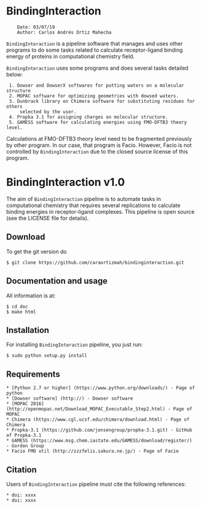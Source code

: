 # BindingInteraction

```
    Date: 03/07/19
    Author: Carlos Andrés Ortiz Mahecha
```

`BindingInteraction` is a pipeline software that manages and uses other programs to do some tasks 
related to calculate receptor-ligand binding energy of proteins in computational chemistry field.

`BindingInteraction` uses some programs and does several tasks detailed below:

     1. Dowser and DowserX softwares for putting waters on a molecular structure
     2. MOPAC software for optimizing geometries with dowsed waters.
     3. Dunbrack library on Chimera software for substituting residues for others
         selected by the user. 
     4. Propka 3.1 for assigning charges on molecular structure.
     5. GAMESS software for calculating energies using FMO-DFTB3 theory level.

Calculations at FMO-DFTB3 theory level need to be fragmented previously by other program.
In our case, that program is Facio. However, Facio is not controlled by `BindingInteraction`
due to the closed source license of this program.


# BindingInteraction v1.0

The aim of `BindingInteraction` pipeline is to automate tasks in computational chemistry that
requires several replications to calculate binding energies in receptor-ligand complexes.
This pipeline is open source (see the LICENSE file for details).


## Download

To get the git version do

    $ git clone https://github.com/caraortizmah/bindinginteraction.git


## Documentation and usage

All information is at:

    $ cd doc
    $ make html

## Installation

For installing `BindingInteraction` pipeline, you just run:

    $ sudo python setup.py install

## Requirements

    * [Python 2.7 or higher] (https://www.python.org/downloads/) - Page of python
    * [Dowser software] (http://) - Dowser software
    * [MOPAC 2016] (http://openmopac.net/Download_MOPAC_Executable_Step2.html) - Page of MOPAC
    * Chimera (https://www.cgl.ucsf.edu/chimera/download.html) - Page of Chimera
    * Propka-3.1 (https://github.com/jensengroup/propka-3.1.git) - GitHub of Propka-3.1
    * GAMESS (https://www.msg.chem.iastate.edu/GAMESS/download/register/) - Gordon Group 
    * Facio FMO util (http://zzzfelis.sakura.ne.jp/) - Page of Facio

## Citation

Users of `BindingInteraction` pipeline must cite the following references:


    * doi: xxxx
    * doi: xxxx
